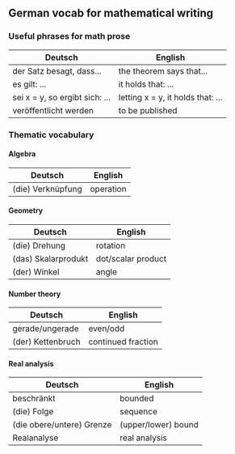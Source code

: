 ## German vocab for mathematical writing

### Useful phrases for math prose

|Deutsch|English|  
|---|---|  
|der Satz besagt, dass...|the theorem says that...|  
|es gilt: ...|it holds that: ...|  
|sei x = y, so ergibt sich: ...|letting x = y, it holds that: ...|  
|veröffentlicht werden|to be published|  

### Thematic vocabulary

#### Algebra

|Deutsch|English|
|---|---|
|(die) Verknüpfung|operation|

#### Geometry

|Deutsch|English|
|---|---|
|(die) Drehung|rotation|
|(das) Skalarprodukt|dot/scalar product|
|(der) Winkel|angle|

#### Number theory

|Deutsch|English|
|---|---|
|gerade/ungerade|even/odd|
|(der) Kettenbruch|continued fraction|

#### Real analysis

|Deutsch|English|
|---|---|
|beschränkt|bounded|
|(die) Folge|sequence|
|(die obere/untere) Grenze|(upper/lower) bound|
|Realanalyse|real analysis|
